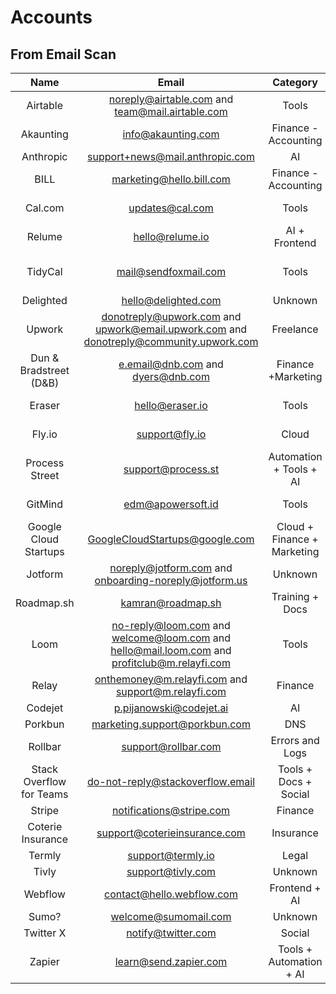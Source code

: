 # Accounts

## From Email Scan

| Name | Email | Category | Notes |
| :-----: | :-----: | :---------: | ------- |
| Airtable | noreply@airtable.com and team@mail.airtable.com | Tools | Remove |
| Akaunting | info@akaunting.com | Finance - Accounting | Remove |
| Anthropic | support+news@mail.anthropic.com | AI | TBD |
| BILL | marketing@hello.bill.com | Finance - Accounting | Remove |
| Cal.com | updates@cal.com | Tools | Migrate to Self Hosted |
| Relume | hello@relume.io | AI + Frontend | TBD |
| TidyCal | mail@sendfoxmail.com | Tools | Decide vs. cal.com, calendly |
| Delighted | hello@delighted.com | Unknown | TBD |
| Upwork | donotreply@upwork.com and upwork@email.upwork.com and donotreply@community.upwork.com | Freelance | Keep |
| Dun & Bradstreet (D&B) | e.email@dnb.com and dyers@dnb.com | Finance +Marketing | Keep |
| Eraser | hello@eraser.io | Tools | Mindmapping tool - TBD |
| Fly.io | support@fly.io | Cloud | Keep and Review |
| Process Street | <support@process.st> | Automation + Tools + AI | TBD |
| GitMind | <edm@apowersoft.id> | Tools | Mindmapping tool - TBD |
| Google Cloud Startups | GoogleCloudStartups@google.com | Cloud + Finance + Marketing | TBD |
| Jotform | noreply@jotform.com and onboarding-noreply@jotform.us | Unknown | TBD |
| Roadmap.sh | <kamran@roadmap.sh> | Training + Docs | Keep |
| Loom | no-reply@loom.com and welcome@loom.com and hello@mail.loom.com and profitclub@m.relayfi.com | Tools | Keep + Review Expired Trial Subscription |
| Relay | onthemoney@m.relayfi.com and support@m.relayfi.com | Finance | Keep |
| Codejet | <p.pijanowski@codejet.ai> | AI | TBD |
| Porkbun | marketing.support@porkbun.com | DNS | Keep |
| Rollbar | support@rollbar.com | Errors and Logs | Keep |
| Stack Overflow for Teams | <do-not-reply@stackoverflow.email> | Tools + Docs + Social | Keep |
| Stripe | notifications@stripe.com | Finance | Keep |
| Coterie Insurance | support@coterieinsurance.com | Insurance | Keep |
| Termly | support@termly.io | Legal | Keep |
| Tivly | support@tivly.com | Unknown | TBD |
| Webflow | contact@hello.webflow.com | Frontend + AI | TBD |
| Sumo? | welcome@sumomail.com | Unknown | TBD |
| Twitter X | notify@twitter.com | Social | Keep |
| Zapier | learn@send.zapier.com | Tools + Automation + AI | Keep |

